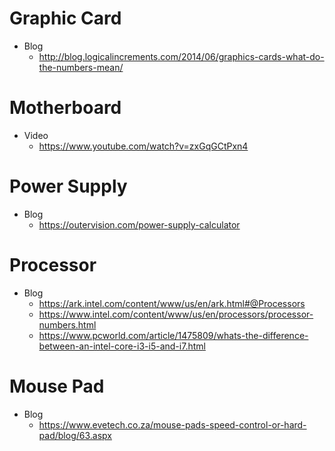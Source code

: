 # Graphic Card
- Blog
  - http://blog.logicalincrements.com/2014/06/graphics-cards-what-do-the-numbers-mean/

# Motherboard
- Video
  - https://www.youtube.com/watch?v=zxGqGCtPxn4

# Power Supply
- Blog
  - https://outervision.com/power-supply-calculator

# Processor
- Blog
  - https://ark.intel.com/content/www/us/en/ark.html#@Processors
  - https://www.intel.com/content/www/us/en/processors/processor-numbers.html
  - https://www.pcworld.com/article/1475809/whats-the-difference-between-an-intel-core-i3-i5-and-i7.html

# Mouse Pad
- Blog
  - https://www.evetech.co.za/mouse-pads-speed-control-or-hard-pad/blog/63.aspx
